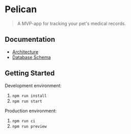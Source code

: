 # Pelican

> A MVP-app for tracking your pet's medical records.

## Documentation

- [Architecture](./docs/architecture.md)
- [Database Schema](./docs/schema.md)

## Getting Started

Development environment:

1. `npm run install`
2. `npm run start`

Production environment:

1. `npm run ci`
2. `npm run preview`
